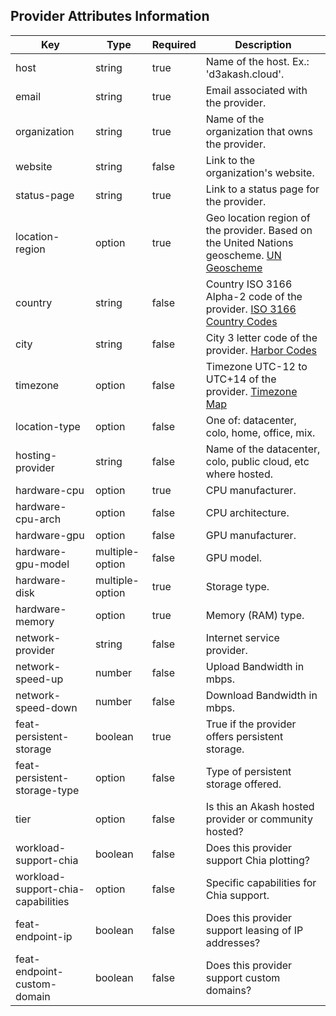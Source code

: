 ## Provider Attributes Information

| Key                         | Type               | Required | Description                                                            |
|---------------------------- |--------------------|----------|------------------------------------------------------------------------|
| host                        | string             | true     | Name of the host. Ex.: 'd3akash.cloud'.                                |
| email                       | string             | true     | Email associated with the provider.                                    |
| organization                | string             | true     | Name of the organization that owns the provider.                       |
| website                     | string             | false    | Link to the organization's website.                                    |
| status-page                 | string             | true     | Link to a status page for the provider.                                |
| location-region             | option             | true     | Geo location region of the provider. Based on the United Nations geoscheme. [UN Geoscheme](https://en.wikipedia.org/wiki/United_Nations_geoscheme) |
| country                     | string             | false    | Country ISO 3166 Alpha-2 code of the provider. [ISO 3166 Country Codes](https://en.wikipedia.org/wiki/List_of_ISO_3166_country_codes) |
| city                        | string             | false    | City 3 letter code of the provider. [Harbor Codes](https://www.hh-express.com/en/support/three_code/harbor.html) |
| timezone                    | option             | false    | Timezone UTC-12 to UTC+14 of the provider. [Timezone Map](https://www.timeanddate.com/time/map/) |
| location-type               | option             | false    | One of: datacenter, colo, home, office, mix.                            |
| hosting-provider            | string             | false    | Name of the datacenter, colo, public cloud, etc where hosted.          |
| hardware-cpu                | option             | true     | CPU manufacturer.                                                      |
| hardware-cpu-arch           | option             | false    | CPU architecture.                                                      |
| hardware-gpu                | option             | false    | GPU manufacturer.                                                      |
| hardware-gpu-model          | multiple-option    | false    | GPU model.                                                             |
| hardware-disk               | multiple-option    | true     | Storage type.                                                          |
| hardware-memory             | option             | true     | Memory (RAM) type.                                                     |
| network-provider            | string             | false    | Internet service provider.                                             |
| network-speed-up            | number             | false    | Upload Bandwidth in mbps.                                             |
| network-speed-down          | number             | false    | Download Bandwidth in mbps.                                           |
| feat-persistent-storage      | boolean            | true     | True if the provider offers persistent storage.                        |
| feat-persistent-storage-type | option             | false    | Type of persistent storage offered.                                    |
| tier                        | option             | false    | Is this an Akash hosted provider or community hosted?                 |
| workload-support-chia        | boolean            | false    | Does this provider support Chia plotting?                             |
| workload-support-chia-capabilities | option      | false    | Specific capabilities for Chia support.                                |
| feat-endpoint-ip            | boolean            | false    | Does this provider support leasing of IP addresses?                    |
| feat-endpoint-custom-domain  | boolean            | false    | Does this provider support custom domains?                             |
